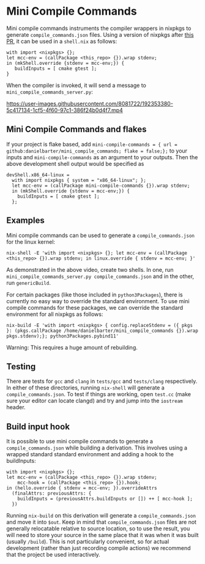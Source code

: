 # Mini Compile Commands

Mini compile commands instruments the compiler wrappers in nixpkgs to generate `compile_commands.json` files. Using a version of nixpkgs after [this PR](https://github.com/NixOS/nixpkgs/pull/197937), it can be used in a `shell.nix` as follows:

```
with import <nixpkgs> {};
let mcc-env = (callPackage <this_repo> {}).wrap stdenv;
in (mkShell.override {stdenv = mcc-env;}) {
   buildInputs = [ cmake gtest ];
}
```

When the compiler is invoked, it will send a message to `mini_compile_commands_server.py`:

https://user-images.githubusercontent.com/8081722/192353380-5c417134-1cf5-4f60-97c1-386f24b0d4f7.mp4

## Mini Compile Commands and flakes

If your project is flake based, add `mini-compile-commands = { url = github:danielbarter/mini_compile_commands; flake = false;};` to your inputs and `mini-compile-commands` as an argument to your outputs. Then the above development shell output would be specified as

```
devShell.x86_64-linux =
  with import nixpkgs { system = "x86_64-linux"; };
  let mcc-env = (callPackage mini-compile-commands {}).wrap stdenv;
  in (mkShell.override {stdenv = mcc-env;}) {
    buildInputs = [ cmake gtest ];
  };
```

## Examples

Mini compile commands can be used to generate a `compile_commands.json` for the linux kernel:

```
nix-shell -E 'with import <nixpkgs> {}; let mcc-env = (callPackage <this_repo> {}).wrap stdenv; in linux.override { stdenv = mcc-env; }'
```

As demonstrated in the above video, create two shells. In one, run `mini_compile_commands_server.py compile_commands.json` and in the other, run `genericBuild`.

For certain packages (like those included in `python3Packages`), there is currently no easy way to override the standard environment. To use mini compile commands for these packages, we can override the standard environment for all nixpkgs as follows:

```
nix-build -E 'with import <nixpkgs> { config.replaceStdenv = ({ pkgs }: (pkgs.callPackage /home/danielbarter/mini_compile_commands {}).wrap pkgs.stdenv);}; python3Packages.pybind11'
```

Warning: This requires a huge amount of rebuilding.

## Testing

There are tests for `gcc` and `clang` in `tests/gcc` and `tests/clang` respectively. In either of these directories, running `nix-shell` will generate a `compile_commands.json`. To test if things are working, open `test.cc` (make sure your editor can locate clangd) and try and jump into the `iostream` header.

## Build input hook

It is possible to use mini compile commands to generate a `compile_commands.json` while building a derivation. This involves using a wrapped standard standard environment and adding a hook to the buildInputs:
```
with import <nixpkgs> {};
let mcc-env = (callPackage <this_repo> {}).wrap stdenv;
    mcc-hook = (callPackage <this_repo> {}).hook;
in (hello.override { stdenv = mcc-env; }).overrideAttrs
  (finalAttrs: previousAttrs: {
    buildInputs = (previousAttrs.buildInputs or []) ++ [ mcc-hook ];
  })
```
Running `nix-build` on this derivation will generate a `compile_commands.json` and move it into `$out`. Keep in mind that `compile_commands.json` files are not generally relocatable relative to source location, so to use the result, you will need to store your source in the same place that it was when it was built (usually `/build`). This is not particularly convenient, so for actual development (rather than just recording compile actions) we recommend that the project be used interactively.
